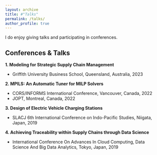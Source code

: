 ```yaml
---
layout: archive
title: #"Talks"
permalink: /talks/
author_profile: true
---
```


I do enjoy giving talks and participating in conferences.

Conferences & Talks
------

**1. Modeling for Strategic Supply Chain Management**
- Griffith University Business School, Queensland, Australia, 2023

**2. MPILS: An Automatic Tuner for MILP Solvers**
 - CORS/INFORMS International Conference, Vancouver, Canada, 2022
 - JOPT, Montreal, Canada, 2022

**3. Design of Electric Vehicle Charging Stations**
 - SLACJ 6th International Conference on Indo-Pacific Studies, Niigata, Japan, 2019

**4. Achieving Traceability within Supply Chains through Data Science**
 - International Conference On Advances In Cloud Computing, Data Science And Big Data Analytics, Tokyo, Japan, 2019